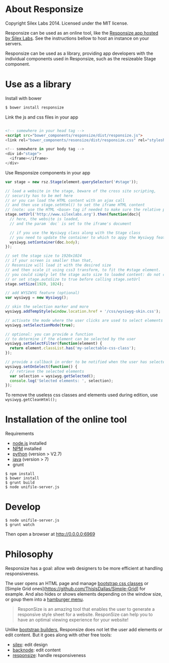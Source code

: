 # About Responsize

Copyright Silex Labs 2014. Licensed under the MIT license.

Responsize can be used as an online tool, like the [Responsize app hosted by Silex Labs](http://app.responsize.org/). See the instructions bellow to host an instance on your servers.

Responsize can be used as a library, providing app developers with the individual components used in Responsize, such as the resizeable Stage component.

# Use as a library

Install with bower

```sh
$ bower install responsize
```

Link the js and css files in your app

```html

<!-- somewhere in your head tag -->
<script src="bower_components/responsize/dist/responsize.js">
<link rel="bower_components/resonsize/dist/responsize.css" rel="stylesheet">

<!-- somewhere in your body tag -->
<div id="stage">
  <iframe></iframe>
</div>
```

Use Responsize components in your app

```js
var stage = new rsz.Stage(element.querySelector('#stage'));

// load a website in the stage, beware of the cross site scripting,
// security has to be met here
// or you can load the HTML content with an ajax call 
// and then use stage.setHtml() to set the iframe HTML content
// (note: use the HTML <base> tag if needed to make sure the relative paths are loaded correctly)
stage.setUrl('http://www.silexlabs.org').then(function(doc){
  // here, the website is loaded,
  // and the param `doc` is set to the iframe's document

  // if you use the Wysiwyg class along with the Stage class
  // you need to update the container to which to appy the Wysiwyg feature
  wysiwyg.setContainer(doc.body);
});

// set the stage size to 1920x1024
// if your screen is smaller than that,
// Resonsize will load it with the desired size 
// and then scale it using css3 transform, to fit the #stage element.
// you could simply let the stage auto size to loaded content: do not call Stage::setSize 
// or set stage.autoSize to true before calling stage.setUrl
stage.setSize(1920, 1024);

// add WYSIWYG feature (optional)
var wysiwyg = new Wysiwyg();

// skin the selection marker and more
wysiwyg.addTempStyle(window.location.href + '/css/wysiwyg-skin.css');

// activate the mode where the user clicks are used to select elements
wysiwyg.setSelectionMode(true);

// optional: you can provide a function
// to determine if the element can be selected by the user
wysiwyg.setSelectFilter(function(element) {
  return element.classList.has('my-selectable-css-class');
});

// provide a callback in order to be notified when the user has selected an element
wysiwyg.setOnSelect(function() {
  // retrieve the selected elements
  var selection = wysiwyg.getSelected();
  console.log('Selected elements: ', selection);
});

```

To remove the useless css classes and elements used during edition, use ```wysiwyg.getCleanHtml();```

# Installation of the online tool

Requirements

* [node.js](http://nodejs.org/) installed
* [NPM](https://npmjs.org/) installed
* [python](https://www.python.org/downloads/) (version > V2.7)
* [java](https://www.java.com/en/download/index.jsp) (version > 7)
* grunt

```
$ npm install
$ bower install
$ grunt build
$ node unifile-server.js
```

# Develop

```
$ node unifile-server.js
$ grunt watch
```

Then open a browser at http://0.0.0.0:6969

# Philosophy

Responsize has a goal: allow web designers to be more efficient at handling responsiveness.

The user opens an HTML page and manage [bootstrap css classes](http://getbootstrap.com/) or [Simple Grid ones](https://github.com/ThisIsDallas/Simple-Grid] for example. And also hides or shows elements depending on the window size, or goup them into a [hamburger menu](http://www.designfloat.com/blog/2013/09/09/hamburger-menu-prominent-ui-evolution/).

> ResponSize is an amazing tool that enables the user to generate a responsive style sheet for a website. ResponSize can help you to have an optimal viewing experience for your website!

Unlike [bootstrap builders](http://bootstrapbay.com/blog/bootstrap-editors/), Responsize does not let the user add elements or edit content. But it goes along with other free tools:

* [silex](http://www.silex.me): edit design
* [backnode](http://backnode.io): edit content
* [responsize](http://responsize.org): handle responsiveness



